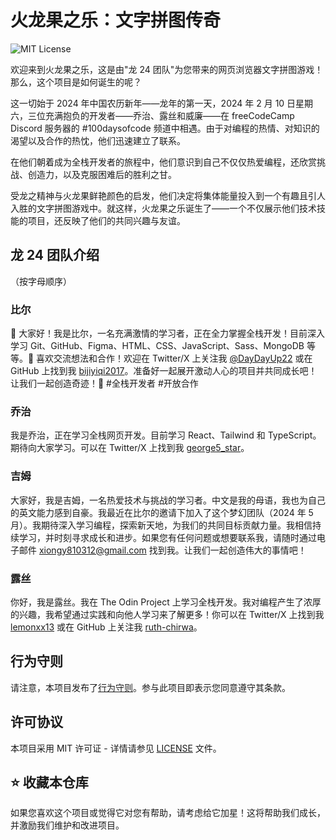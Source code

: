 # 火龙果之乐：文字拼图传奇

![MIT License](https://img.shields.io/badge/License-MIT-green.svg)

欢迎来到火龙果之乐，这是由"龙 24 团队"为您带来的网页浏览器文字拼图游戏！那么，这个项目是如何诞生的呢？

这一切始于 2024 年中国农历新年——龙年的第一天，2024 年 2 月 10 日星期六，三位充满抱负的开发者——乔治、露丝和威廉——在 freeCodeCamp Discord 服务器的 #100daysofcode 频道中相遇。由于对编程的热情、对知识的渴望以及合作的热忱，他们迅速建立了联系。

在他们朝着成为全栈开发者的旅程中，他们意识到自己不仅仅热爱编程，还欣赏挑战、创造力，以及克服困难后的胜利之甘。

受龙之精神与火龙果鲜艳颜色的启发，他们决定将集体能量投入到一个有趣且引人入胜的文字拼图游戏中。就这样，火龙果之乐诞生了——一个不仅展示他们技术技能的项目，还反映了他们的共同兴趣与友谊。

## 龙 24 团队介绍
（按字母顺序）

### 比尔
👋 大家好！我是比尔，一名充满激情的学习者，正在全力掌握全栈开发！目前深入学习 Git、GitHub、Figma、HTML、CSS、JavaScript、Sass、MongoDB 等等。🚀 喜欢交流想法和合作！欢迎在 Twitter/X 上关注我 [@DayDayUp22](https://twitter.com/DayDayUp22) 或在 GitHub 上找到我 [bijiyiqi2017](https://github.com/bijiyiqi2017)。准备好一起展开激动人心的项目并共同成长吧！让我们一起创造奇迹！🌟 #全栈开发者 #开放合作

### 乔治
我是乔治，正在学习全栈网页开发。目前学习 React、Tailwind 和 TypeScript。期待向大家学习。可以在 Twitter/X 上找到我 [george5_star](https://twitter.com/george5_star)。

### 吉姆
大家好，我是吉姆，一名热爱技术与挑战的学习者。中文是我的母语，我也为自己的英文能力感到自豪。我最近在比尔的邀请下加入了这个梦幻团队（2024 年 5 月）。我期待深入学习编程，探索新天地，为我们的共同目标贡献力量。我相信持续学习，并时刻寻求成长和进步。如果您有任何问题或想要联系我，请随时通过电子邮件 xiongy810312@gmail.com 找到我。让我们一起创造伟大的事情吧！

### 露丝
你好，我是露丝。我在 The Odin Project 上学习全栈开发。我对编程产生了浓厚的兴趣，我希望通过实践和向他人学习来了解更多！你可以在 Twitter/X 上找到我 [lemonxx13](https://twitter.com/lemonxx13) 或在 GitHub 上关注我 [ruth-chirwa](https://github.com/ruth-chirwa)。

## 行为守则

请注意，本项目发布了[行为守则](./CODE_OF_CONDUCT.md)。参与此项目即表示您同意遵守其条款。

## 许可协议

本项目采用 MIT 许可证 - 详情请参见 [LICENSE](./LICENSE) 文件。

## ⭐ 收藏本仓库

如果您喜欢这个项目或觉得它对您有帮助，请考虑给它加星！这将帮助我们成长，并激励我们维护和改进项目。
